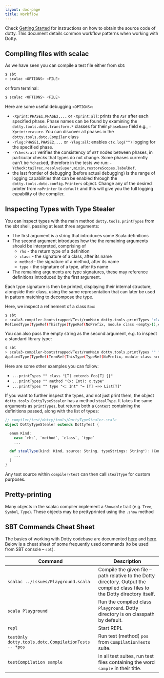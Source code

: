 ```yaml
---
layout: doc-page
title: Workflow
---
```


Check [Getting Started](getting-started.md) for instructions on how to obtain the source code of dotty.
This document details common workflow patterns when working with Dotty.

## Compiling files with scalac ##

As we have seen you can compile a test file either from sbt:

```bash
$ sbt
> scalac <OPTIONS> <FILE>
```

or from terminal:

```bash
$ scalac <OPTIONS> <FILE>
```

Here are some useful debugging `<OPTIONS>`:

* `-Xprint:PHASE1,PHASE2,...` or `-Xprint:all`: prints the `AST` after each
  specified phase. Phase names can be found by examining the
  `dotty.tools.dotc.transform.*` classes for their `phaseName` field e.g., `-Xprint:erasure`.
  You can discover all phases in the `dotty.tools.dotc.Compiler` class
* `-Ylog:PHASE1,PHASE2,...` or `-Ylog:all`: enables `ctx.log("")` logging for
  the specified phase.
* `-Ycheck:all` verifies the consistency of `AST` nodes between phases, in
  particular checks that types do not change. Some phases currently can't be
  `Ycheck`ed, therefore in the tests we run:
  `-Ycheck:tailrec,resolveSuper,mixin,restoreScopes,labelDef`.
* the last frontier of debugging (before actual debugging) is the range of logging capabilities that
can be enabled through the `dotty.tools.dotc.config.Printers` object. Change any of the desired printer from `noPrinter` to
`default` and this will give you the full logging capability of the compiler.

## Inspecting Types with Type Stealer ##

You can inspect types with the main method `dotty.tools.printTypes` from the sbt shell,
passing at least three arguments:
- The first argument is a string that introduces some
Scala definitions
- The second argument introduces how the the remaining arguments should be interpreted,
comprising of
  - `rhs` - the return type of a definition
  - `class` - the signature of a class, after its name
  - `method` - the signature of a method, after its name
  - `type` - the signature of a type, after its name
- The remaining arguments are type signatures, these may reference definitions introduced by the first argument.

Each type signature is then be printed, displaying their internal structure, alongside their class, using
the same representation that can later be used in pattern matching to decompose the type.

Here, we inspect a refinement of a class `Box`:
```bash
$ sbt
> scala3-compiler-bootstrapped/Test/runMain dotty.tools.printTypes "class Box { def x: Any }" "rhs" "Box { def x: Int }"
RefinedType(TypeRef(ThisType(TypeRef(NoPrefix, module class <empty>)),class Box), x, ExprType(TypeRef(TermRef(ThisType(TypeRef(NoPrefix, module class <root>)), object scala), class Int))) [class dotty.tools.dotc.core.Types$CachedRefinedType]
```

You can also pass the empty string as the second
argument, e.g. to inspect a standard library type:
```bash
$ sbt
> scala3-compiler-bootstrapped/Test/runMain dotty.tools.printTypes "" "rhs" "1 *: EmptyTuple"
AppliedType(TypeRef(TermRef(ThisType(TypeRef(NoPrefix, module class <root>)), object scala), class *:), List(ConstantType(Constant(1)), TypeRef(TermRef(ThisType(TypeRef(NoPrefix, module class scala)), object Tuple$package), type EmptyTuple)))
```

Here are some other examples you can follow:
- `...printTypes "" class "[T] extends Foo[T] {}"`
- `...printTypes "" method "(x: Int): x.type"`
- `...printTypes "" type "<: Int" "= [T] =>> List[T]"`

If you want to further inspect the types, and not just print them, the object `dotty.tools.DottyTypeStealer` has a
method `stealType`. It takes the same arguments as `printTypes`, but returns both a `Context` containing the
definitions passed, along with the list of types:
```scala
// compiler/test/dotty/tools/DottyTypeStealer.scala
object DottyTypeStealer extends DottyTest {

  enum Kind:
    case `rhs`, `method`, `class`, `type`
    ...

  def stealType(kind: Kind, source: String, typeStrings: String*): (Context, List[Type]) = {
    ...
  }
}
```
Any test source within `compiler/test` can then call `stealType` for custom purposes.

## Pretty-printing ##
Many objects in the scalac compiler implement a `Showable` trait (e.g. `Tree`,
`Symbol`, `Type`). These objects may be prettyprinted using the `.show`
method

## SBT Commands Cheat Sheet ##
The basics of working with Dotty codebase are documented [here](https://dotty.epfl.ch/docs/contributing/getting-started.html) and [here](https://dotty.epfl.ch/docs/contributing/workflow.html). Below is a cheat sheet of some frequently used commands (to be used from SBT console – `sbt`).


|                        Command                       |                                                          Description                                                          |
|------------------------------------------------------|-------------------------------------------------------------------------------------------------------------------------------|
| `scalac ../issues/Playground.scala`                  | Compile the given file – path relative to the Dotty directory. Output the compiled class files to the Dotty directory itself. |
| `scala Playground`                                   | Run the compiled class `Playground`. Dotty directory is on classpath by default.                                              |
| `repl`                                               | Start REPL                                                                                                                    |
| `testOnly dotty.tools.dotc.CompilationTests -- *pos` | Run test (method) `pos` from `CompilationTests` suite.                                                                        |
| `testCompilation sample`                             | In all test suites, run test files containing the word `sample` in their title.                                               |
